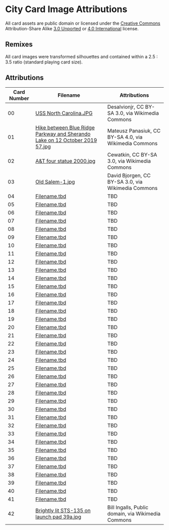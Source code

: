 # City Card Image Attributions

All card assets are public domain or licensed under the [Creative Commons](https://creativecommons.org/about/cclicenses/) Attribution-Share Alike [3.0 Unported](https://creativecommons.org/licenses/by-sa/3.0/deed.en) or [4.0 International](https://creativecommons.org/licenses/by-sa/4.0/deed.en) license.

## Remixes

All card images were transformed silhouettes and contained within a 2.5 : 3.5 ratio (standard playing card size).

## Attributions

| Card Number | Filename                                                                                                                                                                                           | Attributions                                          |
| ----------- | -------------------------------------------------------------------------------------------------------------------------------------------------------------------------------------------------- | ----------------------------------------------------- |
| 00          | [USS North Carolina.JPG](https://commons.wikimedia.org/wiki/File:USS_North_Carolina.JPG)                                                                                                           | Desalvionjr, CC BY-SA 3.0, via Wikimedia Commons      |
| 01          | [Hike between Blue Ridge Parkway and Sherando Lake on 12 October 2019 57.jpg](https://commons.wikimedia.org/wiki/File:Hike_between_Blue_Ridge_Parkway_and_Sherando_Lake_on_12_October_2019_57.jpg) | Mateusz Panasiuk, CC BY-SA 4.0, via Wikimedia Commons |
| 02          | [A&T four statue 2000.jpg](https://commons.wikimedia.org/wiki/File:A%26T_four_statue_2000.jpg)                                                                                                     | Cewatkin, CC BY-SA 3.0, via Wikimedia Commons         |
| 03          | [Old Salem-1.jpg](https://commons.wikimedia.org/wiki/File:Old_Salem-1.jpg)                                                                                                                         | David Bjorgen, CC BY-SA 3.0, via Wikimedia Commons    |
| 04          | [Filename.tbd](http://https://commons.wikimedia.org/wiki/File:Filename.tbd)                                                                                                                        | TBD                                                   |
| 05          | [Filename.tbd](http://https://commons.wikimedia.org/wiki/File:Filename.tbd)                                                                                                                        | TBD                                                   |
| 06          | [Filename.tbd](http://https://commons.wikimedia.org/wiki/File:Filename.tbd)                                                                                                                        | TBD                                                   |
| 07          | [Filename.tbd](http://https://commons.wikimedia.org/wiki/File:Filename.tbd)                                                                                                                        | TBD                                                   |
| 08          | [Filename.tbd](http://https://commons.wikimedia.org/wiki/File:Filename.tbd)                                                                                                                        | TBD                                                   |
| 09          | [Filename.tbd](http://https://commons.wikimedia.org/wiki/File:Filename.tbd)                                                                                                                        | TBD                                                   |
| 10          | [Filename.tbd](http://https://commons.wikimedia.org/wiki/File:Filename.tbd)                                                                                                                        | TBD                                                   |
| 11          | [Filename.tbd](http://https://commons.wikimedia.org/wiki/File:Filename.tbd)                                                                                                                        | TBD                                                   |
| 12          | [Filename.tbd](http://https://commons.wikimedia.org/wiki/File:Filename.tbd)                                                                                                                        | TBD                                                   |
| 13          | [Filename.tbd](http://https://commons.wikimedia.org/wiki/File:Filename.tbd)                                                                                                                        | TBD                                                   |
| 14          | [Filename.tbd](http://https://commons.wikimedia.org/wiki/File:Filename.tbd)                                                                                                                        | TBD                                                   |
| 15          | [Filename.tbd](http://https://commons.wikimedia.org/wiki/File:Filename.tbd)                                                                                                                        | TBD                                                   |
| 16          | [Filename.tbd](http://https://commons.wikimedia.org/wiki/File:Filename.tbd)                                                                                                                        | TBD                                                   |
| 17          | [Filename.tbd](http://https://commons.wikimedia.org/wiki/File:Filename.tbd)                                                                                                                        | TBD                                                   |
| 18          | [Filename.tbd](http://https://commons.wikimedia.org/wiki/File:Filename.tbd)                                                                                                                        | TBD                                                   |
| 19          | [Filename.tbd](http://https://commons.wikimedia.org/wiki/File:Filename.tbd)                                                                                                                        | TBD                                                   |
| 20          | [Filename.tbd](http://https://commons.wikimedia.org/wiki/File:Filename.tbd)                                                                                                                        | TBD                                                   |
| 21          | [Filename.tbd](http://https://commons.wikimedia.org/wiki/File:Filename.tbd)                                                                                                                        | TBD                                                   |
| 22          | [Filename.tbd](http://https://commons.wikimedia.org/wiki/File:Filename.tbd)                                                                                                                        | TBD                                                   |
| 23          | [Filename.tbd](http://https://commons.wikimedia.org/wiki/File:Filename.tbd)                                                                                                                        | TBD                                                   |
| 24          | [Filename.tbd](http://https://commons.wikimedia.org/wiki/File:Filename.tbd)                                                                                                                        | TBD                                                   |
| 25          | [Filename.tbd](http://https://commons.wikimedia.org/wiki/File:Filename.tbd)                                                                                                                        | TBD                                                   |
| 26          | [Filename.tbd](http://https://commons.wikimedia.org/wiki/File:Filename.tbd)                                                                                                                        | TBD                                                   |
| 27          | [Filename.tbd](http://https://commons.wikimedia.org/wiki/File:Filename.tbd)                                                                                                                        | TBD                                                   |
| 28          | [Filename.tbd](http://https://commons.wikimedia.org/wiki/File:Filename.tbd)                                                                                                                        | TBD                                                   |
| 29          | [Filename.tbd](http://https://commons.wikimedia.org/wiki/File:Filename.tbd)                                                                                                                        | TBD                                                   |
| 30          | [Filename.tbd](http://https://commons.wikimedia.org/wiki/File:Filename.tbd)                                                                                                                        | TBD                                                   |
| 31          | [Filename.tbd](http://https://commons.wikimedia.org/wiki/File:Filename.tbd)                                                                                                                        | TBD                                                   |
| 32          | [Filename.tbd](http://https://commons.wikimedia.org/wiki/File:Filename.tbd)                                                                                                                        | TBD                                                   |
| 33          | [Filename.tbd](http://https://commons.wikimedia.org/wiki/File:Filename.tbd)                                                                                                                        | TBD                                                   |
| 34          | [Filename.tbd](http://https://commons.wikimedia.org/wiki/File:Filename.tbd)                                                                                                                        | TBD                                                   |
| 35          | [Filename.tbd](http://https://commons.wikimedia.org/wiki/File:Filename.tbd)                                                                                                                        | TBD                                                   |
| 36          | [Filename.tbd](http://https://commons.wikimedia.org/wiki/File:Filename.tbd)                                                                                                                        | TBD                                                   |
| 37          | [Filename.tbd](http://https://commons.wikimedia.org/wiki/File:Filename.tbd)                                                                                                                        | TBD                                                   |
| 38          | [Filename.tbd](http://https://commons.wikimedia.org/wiki/File:Filename.tbd)                                                                                                                        | TBD                                                   |
| 39          | [Filename.tbd](http://https://commons.wikimedia.org/wiki/File:Filename.tbd)                                                                                                                        | TBD                                                   |
| 40          | [Filename.tbd](http://https://commons.wikimedia.org/wiki/File:Filename.tbd)                                                                                                                        | TBD                                                   |
| 41          | [Filename.tbd](http://https://commons.wikimedia.org/wiki/File:Filename.tbd)                                                                                                                        | TBD                                                   |
| 42          | [Brightly lit STS-135 on launch pad 39a.jpg](https://commons.wikimedia.org/wiki/File:Brightly_lit_STS-135_on_launch_pad_39a.jpg)                                                                   | Bill Ingalls, Public domain, via Wikimedia Commons    |
